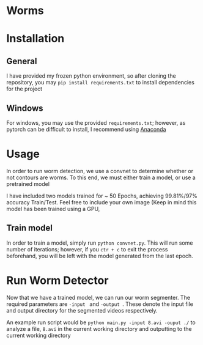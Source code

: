 # Worms


# Installation

## General
I have provided my frozen python environment, so after cloning the repository, you may `pip install requirements.txt` to install dependencies for the project

## Windows
For windows, you may use the provided `requirements.txt`; however, as pytorch can be difficult to install, I recommend using [Anaconda](https://conda.io/docs/user-guide/install/windows.html)



# Usage
In order to run worm detection, we use a convnet to determine whether or not contours are worms. To this end, we must either train a model, or use a pretrained model

I have included two models trained for ~ 50 Epochs, achieving 99.81%/97% accuracy Train/Test. Feel free to include your own image
(Keep in mind this model has been trained using a GPU, 

## Train model
In order to train a model, simply run `python convnet.py`. This will run some number of iterations; however, if you `ctr + c` to exit the process beforehand, you will be left with the model generated from the last epoch.

# Run Worm Detector
Now that we have a trained model, we can run our worm segmenter. The required parameters are `-input ` and `-output `. These denote the input file and output directory for the segmented videos respectively.

An example run script would be `python main.py -input 8.avi -ouput ./` to analyze a file, `8.avi` in the current working directory and outputting to the current working directory





